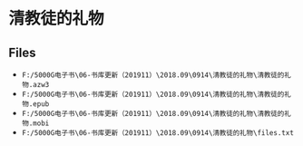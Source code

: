 # 清教徒的礼物

## Files

- `F:/5000G电子书\06-书库更新（201911）\2018.09\0914\清教徒的礼物\清教徒的礼物.azw3`
- `F:/5000G电子书\06-书库更新（201911）\2018.09\0914\清教徒的礼物\清教徒的礼物.epub`
- `F:/5000G电子书\06-书库更新（201911）\2018.09\0914\清教徒的礼物\清教徒的礼物.mobi`
- `F:/5000G电子书\06-书库更新（201911）\2018.09\0914\清教徒的礼物\files.txt`
